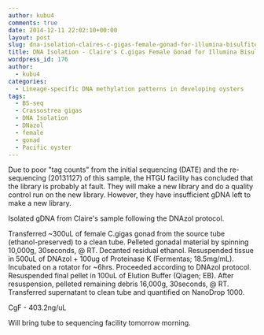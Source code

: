```yaml
---
author: kubu4
comments: true
date: 2014-12-11 22:02:10+00:00
layout: post
slug: dna-isolation-claires-c-gigas-female-gonad-for-illumina-bisulfite-sequencing
title: DNA Isolation - Claire's C.gigas Female Gonad for Illumina Bisulfite Sequencing
wordpress_id: 176
author:
  - kubu4
categories:
  - Lineage-specific DNA methylation patterns in developing oysters
tags:
  - BS-seq
  - Crassostrea gigas
  - DNA Isolation
  - DNazol
  - female
  - gonad
  - Pacific oyster
---
```


Due to poor "tag counts" from the initial sequencing (DATE) and the re-sequencing (20131127) of this sample, the HTGU facility has concluded that the library is probably at fault. They will make a new library and do a quality control run on the new library. However, they have insufficient gDNA left to make a new library.

Isolated gDNA from Claire's sample following the DNAzol protocol.

Transferred ~300uL of female C.gigas gonad from the source tube (ethanol-preserved) to a clean tube. Pelleted gonadal material by spinning 10,000g, 30seconds, @ RT. Decanted residual ethanol. Resuspended tissue in 500uL of DNAzol + 100ug of Proteinase K (Fermentas; 18.5mg/mL). Incubated on a rotator for ~6hrs. Proceeded according to DNAzol protocol. Resuspended final pellet in 100uL of Elution Buffer (Qiagen; EB). After resuspension, pelleted remaining debris 16,000g, 30seconds, @ RT. Transferred supernatant to clean tube and quantified on NanoDrop 1000.

CgF - 403.2ng/uL

Will bring tube to sequencing facility tomorrow morning.
